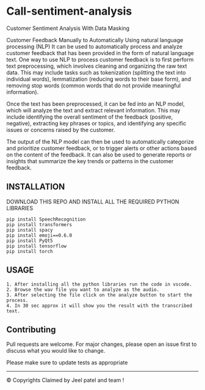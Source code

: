 # Call-sentiment-analysis
Customer Sentiment Analysis With Data Masking

Customer Feedback Manually to Automatically Using natural language processing (NLP)
It can be used to automatically process and analyze customer feedback that has been provided in the form of natural language text. One way to use NLP to process customer feedback is to first perform text preprocessing, which involves cleaning and organizing the raw text data. This may include tasks such as tokenization (splitting the text into individual words), lemmatization (reducing words to their base form), and removing stop words (common words that do not provide meaningful information).

Once the text has been preprocessed, it can be fed into an NLP model, which will analyze the text and extract relevant information. This may include identifying the overall sentiment of the feedback (positive, negative), extracting key phrases or topics, and identifying any specific issues or concerns raised by the customer.

The output of the NLP model can then be used to automatically categorize and prioritize customer feedback, or to trigger alerts or other actions based on the content of the feedback. It can also be used to generate reports or insights that summarize the key trends or patterns in the customer feedback.
 
## INSTALLATION 
DOWNLOAD THIS REPO AND INSTALL ALL THE REQUIRED PYTHON LIBRARIES 

```
pip install SpeechRecognition
pip install transformers
pip install spacy
pip install emoji==0.6.0
pip install PyQt5
pip install tensorflow
pip install torch 
```
## USAGE

    1. After installing all the python libraries run the code in vscode.
    2. Browse the wav file you want to analyze as the audio.
    3. After selecting the file click on the analyze button to start the process.
    4. In 30 sec approx it will show you the result with the transcribed text.
    
## Contributing

Pull requests are welcome. For major changes, please open an issue first to discuss what you would like to change.

Please make sure to update tests as appropriate

***

&copy; Copyrights Claimed by Jeel patel and team ! 



